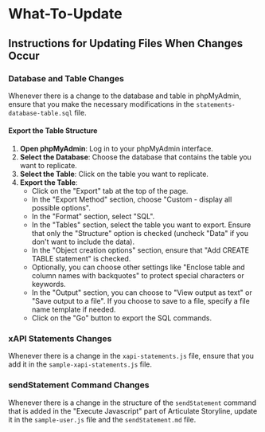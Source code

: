 # What-To-Update

## Instructions for Updating Files When Changes Occur

### Database and Table Changes

Whenever there is a change to the database and table in phpMyAdmin, ensure that you make the necessary modifications in the `statements-database-table.sql` file.

#### Export the Table Structure

1. **Open phpMyAdmin**: Log in to your phpMyAdmin interface.
2. **Select the Database**: Choose the database that contains the table you want to replicate.
3. **Select the Table**: Click on the table you want to replicate.
4. **Export the Table**:
   - Click on the "Export" tab at the top of the page.
   - In the "Export Method" section, choose "Custom - display all possible options".
   - In the "Format" section, select "SQL".
   - In the "Tables" section, select the table you want to export. Ensure that only the "Structure" option is checked (uncheck "Data" if you don't want to include the data).
   - In the "Object creation options" section, ensure that "Add CREATE TABLE statement" is checked.
   - Optionally, you can choose other settings like "Enclose table and column names with backquotes" to protect special characters or keywords.
   - In the "Output" section, you can choose to "View output as text" or "Save output to a file". If you choose to save to a file, specify a file name template if needed.
   - Click on the "Go" button to export the SQL commands.

### xAPI Statements Changes

Whenever there is a change in the `xapi-statements.js` file, ensure that you add it in the `sample-xapi-statements.js` file.

### sendStatement Command Changes

Whenever there is a change in the structure of the `sendStatement` command that is added in the "Execute Javascript" part of Articulate Storyline, update it in the `sample-user.js` file and the `sendStatement.md` file.
